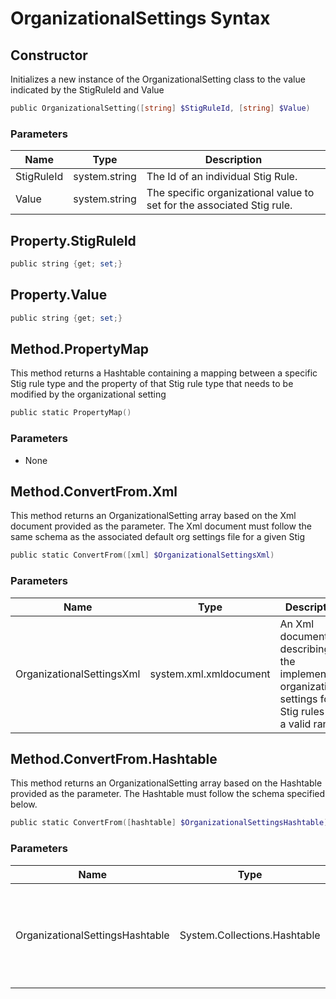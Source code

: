 # OrganizationalSettings Syntax

## Constructor

Initializes a new instance of the OrganizationalSetting class to the value indicated by the StigRuleId and Value

```PowerShell
public OrganizationalSetting([string] $StigRuleId, [string] $Value)
```

### Parameters

| Name | Type | Description |
| - | - | - |
| StigRuleId | system.string | The Id of an individual Stig Rule. |
| Value | system.string | The specific organizational value to set for the associated Stig rule. |

## Property.StigRuleId

```PowerShell
public string {get; set;}
```

## Property.Value

```PowerShell
public string {get; set;}
```

## Method.PropertyMap

This method returns a Hashtable containing a mapping between a specific Stig rule type and the property of that Stig rule type that needs to be modified by the organizational setting

```PowerShell
public static PropertyMap()
```

### Parameters

* None

## Method.ConvertFrom.Xml

This method returns an OrganizationalSetting array based on the Xml document provided as the parameter. The Xml document must follow the same schema as the associated default org settings file for a given Stig

```PowerShell
public static ConvertFrom([xml] $OrganizationalSettingsXml)
```

### Parameters

| Name | Type | Description |
| - | - | - |
|OrganizationalSettingsXml | system.xml.xmldocument | An Xml document describing the implementing organization's settings for Stig rules with a valid range. |

## Method.ConvertFrom.Hashtable

This method returns an OrganizationalSetting array based on the Hashtable provided as the parameter. The Hashtable must follow the schema specified below.

```PowerShell
public static ConvertFrom([hashtable] $OrganizationalSettingsHashtable)
```

### Parameters

| Name | Type | Description |
| - | - | - |
|OrganizationalSettingsHashtable | System.Collections.Hashtable | A Hashtable describing the implementing organization's settings for Stig rules with a valid range. |